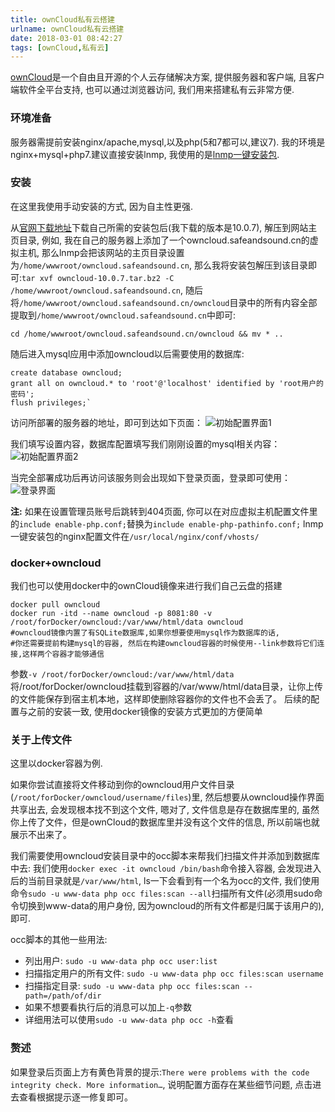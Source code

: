 ```yaml
---
title: ownCloud私有云搭建
urlname: ownCloud私有云搭建
date: 2018-03-01 08:42:27
tags: [ownCloud,私有云]
---
```


[ownCloud]:https://owncloud.org
[官网下载地址]: https://owncloud.org/download/

[ownCloud]是一个自由且开源的个人云存储解决方案, 提供服务器和客户端, 且客户端软件全平台支持, 也可以通过浏览器访问, 我们用来搭建私有云非常方便.

<!--more-->

### 环境准备
服务器需提前安装nginx/apache,mysql,以及php(5和7都可以,建议7). 我的环境是nginx+mysql+php7.建议直接安装lnmp, 我使用的是[lnmp一键安装包](https://lnmp.org/).

### 安装
在这里我使用手动安装的方式, 因为自主性更强.

从[官网下载地址]下载自己所需的安装包后(我下载的版本是10.0.7), 解压到网站主页目录, 例如, 我在自己的服务器上添加了一个owncloud.safeandsound.cn的虚拟主机, 那么lnmp会把该网站的主页目录设置为`/home/wwwroot/owncloud.safeandsound.cn`, 那么我将安装包解压到该目录即可:`tar xvf owncloud-10.0.7.tar.bz2 -C /home/wwwroot/owncloud.safeandsound.cn`, 随后将`/home/wwwroot/owncloud.safeandsound.cn/owncloud`目录中的所有内容全部提取到`/home/wwwroot/owncloud.safeandsound.cn`中即可:

```
cd /home/wwwroot/owncloud.safeandsound.cn/owncloud && mv * ..
```
随后进入mysql应用中添加owncloud以后需要使用的数据库:

```
create database owncloud;
grant all on owncloud.* to 'root'@'localhost' identified by 'root用户的密码';
flush privileges;`
```

访问所部署的服务器的地址，即可到达如下页面：
![初始配置界面1](https://cdn.safeandsound.cn/image/owncloud/owncloud1.png)

我们填写设置内容，数据库配置填写我们刚刚设置的mysql相关内容：
![初始配置界面2](https://cdn.safeandsound.cn/image/owncloud/owncloud2.png)

当完全部署成功后再访问该服务则会出现如下登录页面，登录即可使用：
![登录界面](https://cdn.safeandsound.cn/image/owncloud/owncloud3.png)


**注:** 如果在设置管理员账号后跳转到404页面, 你可以在对应虚拟主机配置文件里的`include enable-php.conf;`替换为`include enable-php-pathinfo.conf;`
lnmp一键安装包的nginx配置文件在`/usr/local/nginx/conf/vhosts/`

### docker+owncloud
我们也可以使用docker中的ownCloud镜像来进行我们自己云盘的搭建

```
docker pull owncloud
docker run -itd --name owncloud -p 8081:80 -v /root/forDocker/owncloud:/var/www/html/data owncloud
#owncloud镜像内置了有SQLite数据库,如果你想要使用mysql作为数据库的话,
#你还需要提前构建mysql的容器, 然后在构建owncloud容器的时候使用--link参数将它们连接,这样两个容器才能够通信
```
参数`-v /root/forDocker/owncloud:/var/www/html/data`将/root/forDocker/owncloud挂载到容器的/var/www/html/data目录，让你上传的文件能保存到宿主机本地，这样即使删除容器你的文件也不会丢了。
后续的配置与之前的安装一致, 使用docker镜像的安装方式更加的方便简单

### 关于上传文件
这里以docker容器为例.

如果你尝试直接将文件移动到你的owncloud用户文件目录(`/root/forDocker/owncloud/username/files`)里, 然后想要从owncloud操作界面共享出去, 会发现根本找不到这个文件, 嗯对了, 文件信息是存在数据库里的, 虽然你上传了文件，但是ownCloud的数据库里并没有这个文件的信息, 所以前端也就展示不出来了。

我们需要使用owncloud安装目录中的occ脚本来帮我们扫描文件并添加到数据库中去: 
我们使用`docker exec -it owncloud /bin/bash`命令接入容器, 会发现进入后的当前目录就是`/var/www/html`, ls一下会看到有一个名为occ的文件, 我们使用命令`sudo -u www-data php occ files:scan --all`扫描所有文件(必须用sudo命令切换到www-data的用户身份, 因为owncloud的所有文件都是归属于该用户的),即可.

occ脚本的其他一些用法:
* 列出用户: `sudo -u www-data php occ user:list`
* 扫描指定用户的所有文件: `sudo -u www-data php occ files:scan username`
* 扫描指定目录: `sudo -u www-data php occ files:scan --path=/path/of/dir`
* 如果不想要看执行后的消息可以加上`-q`参数
* 详细用法可以使用`sudo -u www-data php occ -h`查看

### 赘述
如果登录后页面上方有黄色背景的提示:`There were problems with the code integrity check. More information…`, 说明配置方面存在某些细节问题, 点击进去查看根据提示逐一修复即可。